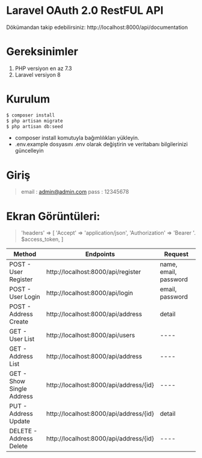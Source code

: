 # Laravel OAuth 2.0 RestFUL API

Dökümandan takip edebilirsiniz: http://localhost:8000/api/documentation

# Gereksinimler

1. PHP versiyon en az 7.3    
2. Laravel versiyon  8  

# Kurulum
```sh
$ composer install
$ php artisan migrate
$ php artisan db:seed
```
  - composer install komutuyla bağımlılıkları yükleyin.
  - .env.example dosyasını .env olarak değiştirin ve veritabanı bilgilerinizi güncelleyin

# Giriş
>     
> email : admin@admin.com
> pass :  12345678
> 

# Ekran Görüntüleri:
>'headers' => [
>    'Accept' => 'application/json',
>    'Authorization' => 'Bearer '. $access_token,
>]

| Method | Endpoints | Request |
| ------ | ------ | ------ |
| POST - User Register | http://localhost:8000/api/register | name, email, password |
| POST - User Login | http://localhost:8000/api/login | email, password |
| POST - Address Create | http://localhost:8000/api/address | detail |
| GET -  User List | http://localhost:8000/api/users | ---- |
| GET -  Address List | http://localhost:8000/api/address | ---- |
| GET - Show Single Address | http://localhost:8000/api/address/{id} | ---- |
| PUT - Address Update | http://localhost:8000/api/address/{id} | detail |
| DELETE - Address Delete | http://localhost:8000/api/address/{id} | ---- |
